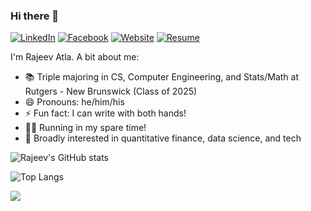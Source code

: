 ### Hi there 👋
[![LinkedIn](https://img.shields.io/badge/LinkedIn-blue?style=flat-square&logo=linkedin&labelColor=blue)](https://linkedin.com/in/rajeev-atla/)
[![Facebook](https://img.shields.io/badge/Facebook-blueviolet?style=flat-square&logo=facebook&labelColor=blueviolet)](https://facebook.com/rajeevratla)
[![Website](https://img.shields.io/badge/Website-9cf?style=flat-square)](https://rajeevatla.com)
[![Resume](https://img.shields.io/badge/Resume-green?style=flat-square)](https://rajeevatla.com/resume/resume.pdf)

I'm Rajeev Atla.
A bit about me:

- 📚 Triple majoring in CS, Computer Engineering, and Stats/Math at Rutgers - New Brunswick (Class of 2025)
- 😄 Pronouns: he/him/his
- ⚡ Fun fact: I can write with both hands!
- 🏃‍♂️ Running in my spare time!
- :crown: Broadly interested in quantitative finance, data science, and tech

![Rajeev's GitHub stats](https://github-readme-stats.vercel.app/api?username=RajeevAtla&count_private=true&show_icons=true&theme=github_dark&hide_border=true&custom_title=GitHub+Stats)

![Top Langs](https://github-readme-stats.vercel.app/api/top-langs/?username=RajeevAtla&theme=github_dark&hide_border=true&langs_count=10)

![](https://hit.yhype.me/github/profile?user_id=47089451)
